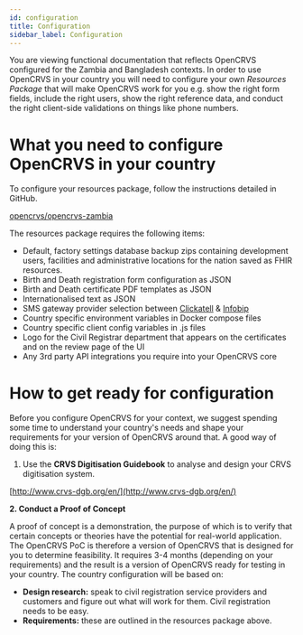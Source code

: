 ```yaml
---
id: configuration
title: Configuration
sidebar_label: Configuration
---
```


You are viewing functional documentation that reflects OpenCRVS configured for the Zambia and Bangladesh contexts. In order to use OpenCRVS in your country you will need to configure your own _Resources Package_ that will make OpenCRVS work for you e.g. show the right form fields, include the right users, show the right reference data, and conduct the right client-side validations on things like phone numbers.

# What you need to configure OpenCRVS in your country

To configure your resources package, follow the instructions detailed in GitHub.

[opencrvs/opencrvs-zambia](https://github.com/opencrvs/opencrvs-zambia#can-you-explain-the-resources-module-features-in-more-detail)

The resources package requires the following items:

- Default, factory settings database backup zips containing development users, facilities and administrative locations for the nation saved as FHIR resources.
- Birth and Death registration form configuration as JSON
- Birth and Death certificate PDF templates as JSON
- Internationalised text as JSON
- SMS gateway provider selection between [Clickatell](https://www.clickatell.com/) & [Infobip](https://www.infobip.com/)
- Country specific environment variables in Docker compose files
- Country specific client config variables in .js files
- Logo for the Civil Registrar department that appears on the certificates and on the review page of the UI
- Any 3rd party API integrations you require into your OpenCRVS core

# How to get ready for configuration

Before you configure OpenCRVS for your context, we suggest spending some time to understand your country's needs and shape your requirements for your version of OpenCRVS around that. A good way of doing this is:

1. Use the **CRVS Digitisation Guidebook** to analyse and design your CRVS digitisation system.

[http://www.crvs-dgb.org/en/](http://www.crvs-dgb.org/en/)

**2. Conduct a Proof of Concept**

A proof of concept is a demonstration, the purpose of which is to verify that certain concepts or theories have the potential for real-world application. The OpenCRVS PoC is therefore a version of OpenCRVS that is designed for you to determine feasibility. It requires 3-4 months (depending on your requirements) and the result is a version of OpenCRVS ready for testing in your country. The country configuration will be based on:

- **Design research:** speak to civil registration service providers and customers and figure out what will work for them. Civil registration needs to be easy.
- **Requirements:** these are outlined in the resources package above.
